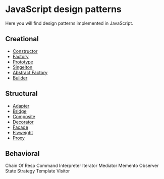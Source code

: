 # JavaScript design patterns 

Here you will find design patterns implemented in JavaScript. 

## Creational

* [Constructor](creational/constructor.js) 
* [Factory](creational/factory.js) 
* [Prototype](creational/prototype.js) 
* [Singelton](creational/singelton.js) 
* [Abstract Factory](creational/abstract-factory.js) 
* [Builder](creational/bulider.js)


## Structural

* [Adapter](structural/adapter.js) 
* [Bridge](structural/bridge.js) 
* [Composite](structural/composite.js) 
* [Decorator](structural/decorator.js)
* [Facade](structural/facade.js)
* [Flyweight](structural/flyweight.js)
* [Proxy](structural/proxy.js)

## Behavioral

Chain Of Resp
Command
Interpreter
Iterator
Mediator
Memento
Observer
State
Strategy
Template
Visitor


